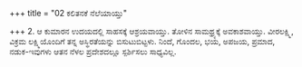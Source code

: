 +++
title = "02 ಕಲಿತನಕೆ ನೆಲೆಯಾಯ್ತು"

+++
2. ಆ ಕುಮಾರನ ಉದಯದಲ್ಲಿ ಸಾಹಸಕ್ಕೆ ಆಶ್ರಯವಾಯ್ತು. ತೋಳಿನ ಸಾಮಥ್ರ್ಯಕ್ಕೆ ಅವಕಾಶವಾಯ್ತು. ವೀರಲಕ್ಷ್ಮಿ, ವಿಕ್ರಮ ಲಕ್ಷ್ಮಿಯೊಂದಿಗೆ ತನ್ನ ಅಸ್ಥಿರತೆಯನ್ನು ಬಿಸುಟುಬಿಟ್ಟಳು. ನಿಂದೆ, ಗೊಂದಲ, ಭಯ, ಅಪಜಯ, ಪ್ರಮಾದ, ನಡುಕ-ಇವುಗಳು ಆತನ ನೆಳಲ ಪ್ರದೇಶದಲ್ಲೂ ಸ್ಪರ್ಶಿಸಲು ಸಾಧ್ಯವಿಲ್ಲ.